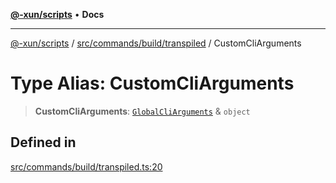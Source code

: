 [**@-xun/scripts**](../../../../../README.md) • **Docs**

***

[@-xun/scripts](../../../../../README.md) / [src/commands/build/transpiled](../README.md) / CustomCliArguments

# Type Alias: CustomCliArguments

> **CustomCliArguments**: [`GlobalCliArguments`](../../../../configure/type-aliases/GlobalCliArguments.md) & `object`

## Defined in

[src/commands/build/transpiled.ts:20](https://github.com/Xunnamius/xscripts/blob/05e56e787e73d42855fcd3ce10aff7f8f6e6c4c7/src/commands/build/transpiled.ts#L20)

